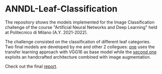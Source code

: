 # ANNDL-Leaf-Classification

The repository shows the models implemented for the Image Classification challenge of the course "Artificial Neural Networks and Deep Learning" held at Politecnico di Milano (A.Y. 2021-2022).

The challenge consisted on the classification of different leaf categories. Two final models are developed by me and other 2 collegues: [one](Transfer&#32learning&#32model/vgg16balanced.ipynb) uses the transfer learning approach with VGG16 as base model while the [second one](Handcrafted%20architecture%20model/HandCraftedArchitecture.ipynb) exploits an handcrafted architecture combined with image augmentation.

Check out the final [report](Paper%ANNDL.pdf).
